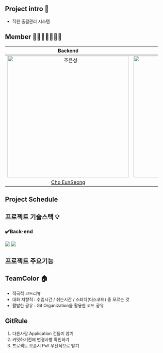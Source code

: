## Project intro 📝
  - 직원 출결관리 시스템

## Member 👨‍👨‍👧‍👧👩‍👦‍👦
|                                         Backend                                          |                                         Backend                                          |                                         Backend                                          |                                         Backend                                         |                                       Backend                                        | 
| :--------------------------------------------------------------------------------------: | :--------------------------------------------------------------------------------------: | :--------------------------------------------------------------------------------------: | :-------------------------------------------------------------------------------------: | :-----------------------------------------------------------------------------------: |
| <img src="https://avatars.githubusercontent.com/u/152046800?v=4" width=400px alt="조은성"/> | <img src="https://avatars.githubusercontent.com/u/134928447?v=4" width=400px alt="윤수빈"/> | <img src="https://avatars.githubusercontent.com/u/90615404?v=4" width=400px alt="임찬울"/> | <img src="https://avatars.githubusercontent.com/u/157683508?v=4" width=400px alt="고영상"> | <img src="https://avatars.githubusercontent.com/u/159097835?v=4" width=400px alt="박진현"> |
|                       [Cho EunSeong](https://github.com/eunseongjo)                        |                            [Yoon Soobin](https://github.com/nunu1101)                            |                            [Lim ChanWool](https://github.com/cwul94)                            |                          [Go YoungSang](https://github.com/moass2024)                           |                         [Park JinHyun](https://github.com/0COK0)                         |

## Project Schedule

## 프로젝트 기술스택 💡
### ✔️Back-end
<img src="https://img.shields.io/badge/IntelliJ IDEA-6DB33F?style=for-the-badge&logo=IntelliJ IDEA&logoColor=green">
<img src="https://img.shields.io/badge/mysql-4479A1?style=for-the-badge&logo=mysql&logoColor=green">


## 프로젝트 주요기능






## TeamColor 🏠

- 적극적 코드리뷰
- 대화 지향적 : 수업시간 / 쉬는시간 / 스터디(디스코드) 중 모르는 것
- 활발한 공유 : Git Organization을 활용한 코드 공유

## GitRule
1. 다른사람 Application 건들지 않기
2. 커밋하기전에 변경사항 확인하기
3. 프로젝트 오픈시 Pull 우선적으로 받기





